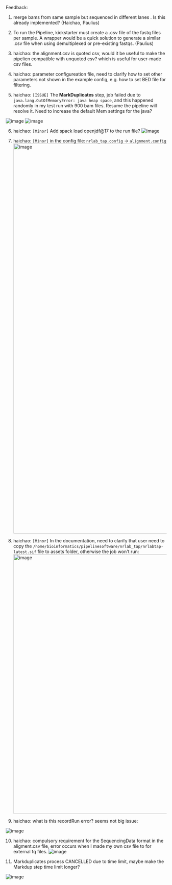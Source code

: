 Feedback:

1. merge bams from same sample but sequenced in different lanes . Is this already implemented? (Haichao, Paulius)

2. To run the Pipeline, kickstarter must create a .csv file of the fastq files per sample. 
A wrapper would be a quick solution to generate a similar .csv file when using demultiplexed or pre-existing fastqs. (Paulius)


3. haichao: the alignment.csv is quoted csv, would it be useful to make the pipelien compatible with unquoted csv? which is useful for user-made csv files. 


4. haichao: parameter configureation file,  need to clarify how to set other parameters not shown in the example config, e.g. how to set BED file for filtering. 


5. haichao: `[ISSUE]` The **MarkDuplicates** step, job failed due to `java.lang.OutOfMemoryError: java heap space`, and this happened randomly in my test run with 900 bam files. Resume the pipeline will resolve it.   Need to increase the default Mem settings for the java? 


![image](https://user-images.githubusercontent.com/15274940/205628415-7546b150-64f1-4ddc-a309-77e3e3e10bc6.png)
![image](https://user-images.githubusercontent.com/15274940/205628428-ed82f52f-3bd4-4623-aaed-4ee0e9d22a97.png)


6. haichao: `[Minor]` Add spack load openjdf@17 to the run file?  ![image](https://user-images.githubusercontent.com/15274940/205628620-ffabf7ab-c650-4bf2-bb49-6850c03dda07.png)


7. haichao: `[Minor]` in the config file:   `nrlab_tap.config` → `alignment.config` <img width="1222" alt="image" src="https://user-images.githubusercontent.com/15274940/205628766-5e980e90-7848-455a-810a-a4317d7e86b5.png">


8. haichao:  `[Minor]` In the documentation, need to clarify that user need to copy the `/home/bioinformatics/pipelinesoftware/nrlab_tap/nrlabtap-latest.sif` file to assets folder, otherwise the job won't run: <img width="813" alt="image" src="https://user-images.githubusercontent.com/15274940/205629071-80590768-210b-4ace-8865-a476be773ac9.png">



9. haichao: what is this recordRun error? seems not big issue:

![image](https://user-images.githubusercontent.com/15274940/205629811-07429b70-96ed-446d-baa2-dcdf947a46eb.png)



10. haichao: compulsory requirement for the SequencingData format in the aligment.csv file, error occurs when I made my own csv file to for external fq files. 
 ![image](https://user-images.githubusercontent.com/15274940/206854001-6866d8a2-1adc-49be-ae60-e1d26fe02c56.png)
 
11.  Markduplicates process CANCELLED due to time limit, maybe make the Markdup step time limit longer? 

![image](https://user-images.githubusercontent.com/15274940/206878806-f059e18c-4af7-48b5-8667-cd2890becad4.png)



